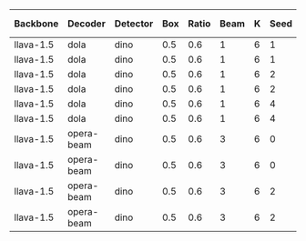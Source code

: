 | Backbone | Decoder | Detector | Box | Ratio | Beam | K | Seed | SPICE | METEOR | CIDEr | CHAIRs | CHAIRi | BLEU | Log CIDEr |  Num of Samples | Max Tokens |
|---------|---------|---------|---------|-----------|-----------|----------|------------|-------|--------|-------|-------|-------|--------|--------|--------|--------|
| llava-1.5 | dola | dino | 0.5 | 0.6 | 1 | 6 | 1 | 21.3 | 23.2 | 0.0 | 20.0 | 5.9 | 0.161 | 11.16 | 64 | 500 |
| llava-1.5 | dola | dino | 0.5 | 0.6 | 1 | 6 | 1 | 21.3 | 23.2 | 0.0 | 20.0 | 5.9 | 0.161 | 11.16 | 64 | 500 |
| llava-1.5 | dola | dino | 0.5 | 0.6 | 1 | 6 | 2 | 22.0 | 23.3 | 0.0 | 21.0 | 6.8 | 0.159 | 11.06 | 64 | 500 |
| llava-1.5 | dola | dino | 0.5 | 0.6 | 1 | 6 | 2 | 22.0 | 23.3 | 0.0 | 21.0 | 6.8 | 0.159 | 11.06 | 64 | 500 |
| llava-1.5 | dola | dino | 0.5 | 0.6 | 1 | 6 | 4 | 21.1 | 23.1 | 0.0 | 22.0 | 7.4 | 0.158 | 11.04 | 64 | 500 |
| llava-1.5 | dola | dino | 0.5 | 0.6 | 1 | 6 | 4 | 21.1 | 23.1 | 0.0 | 22.0 | 7.4 | 0.158 | 11.04 | 64 | 500 |
| llava-1.5 | opera-beam | dino | 0.5 | 0.6 | 3 | 6 | 0 | 21.2 | 23.3 | 0.2 | 16.4 | 5.4 | 0.160 | 11.59 | 64 | 500 |
| llava-1.5 | opera-beam | dino | 0.5 | 0.6 | 3 | 6 | 0 | 21.2 | 23.3 | 0.2 | 16.4 | 5.4 | 0.160 | 11.59 | 64 | 500 |
| llava-1.5 | opera-beam | dino | 0.5 | 0.6 | 3 | 6 | 2 | 22.1 | 23.7 | 0.0 | 21.6 | 7.3 | 0.163 | 11.57 | 64 | 500 |
| llava-1.5 | opera-beam | dino | 0.5 | 0.6 | 3 | 6 | 2 | 22.1 | 23.7 | 0.0 | 21.6 | 7.3 | 0.163 | 11.57 | 64 | 500 |
